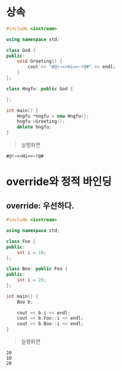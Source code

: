 # 상속

```c++
#include <iostream>

using namespace std;

class God {
public:
    void Greeting() {
        cout << "#@!~<>Hi<>~!@#" << endl;
    }
};

class Hngfu: public God {

};

int main() {
    Hngfu *hngfu = new Hngfu();
    hngfu->Greeting();
    delete hngfu;
}
```

> 실행화면
```
#@!~<>Hi<>~!@#
```

# override와 정적 바인딩

## override: 우선하다.

```c++
#include <iostream>

using namespace std;

class Foo {
public:
    int i = 10;
};

class Boo: public Foo {
public:
    int i = 20;
};

int main() {
    Boo b;

    cout << b.i << endl;
    cout << b.Foo::i << endl;
    cout << b.Boo::i << endl;
}
```

> 실행화면
```
20
10
20
```